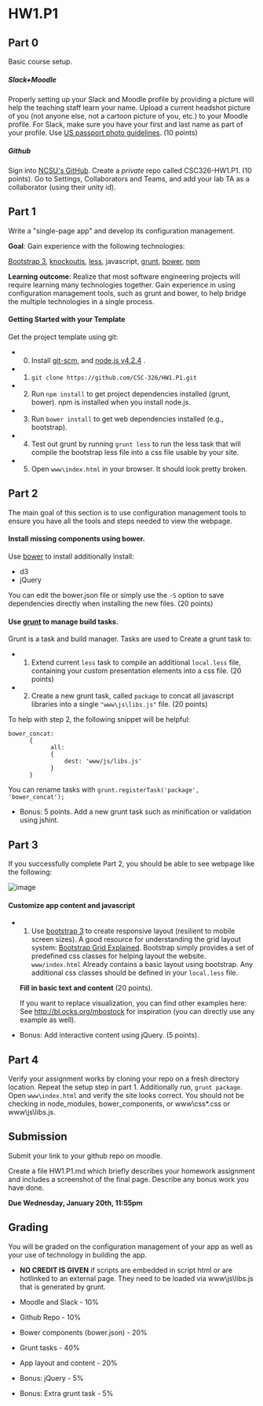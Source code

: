 HW1.P1
==============

## Part 0

Basic course setup.

##### Slack+Moodle

Properly setting up your Slack and Moodle profile by providing a picture will help the teaching staff learn your name. Upload a current headshot picture of you (not anyone else, not a cartoon picture of you, etc.) to your Moodle profile. For Slack, make sure you have your first and last name as part of your profile. Use [US passport photo guidelines](http://travel.state.gov/passport/pptphotoreq/photocomptemplate/photocomptemplate_5297.html). (10 points)

##### Github

Sign into [NCSU's GitHub](https://github.ncsu.edu/). Create a *private* repo called CSC326-HW1.P1. (10 points). Go to Settings, Collaborators and Teams, and add your lab TA as a collaborator (using their unity id).

## Part 1

Write a "single-page app" and develop its configuration management.

**Goal**: Gain experience with the following technologies:

[Bootstrap 3](http://getbootstrap.com/), [knockoutjs](http://knockoutjs.com/), [less](http://lesscss.org/), javascript, [grunt](http://gruntjs.com/), [bower](http://bower.io/), [npm](https://www.npmjs.org/)

**Learning outcome**: Realize that most software engineering projects will require learning many technologies together.  Gain experience in using configuration management tools, such as grunt and bower, to help bridge the multiple technologies in a single process.

#### Getting Started with your Template

Get the project template using git:

* 0) Install [git-scm](https://git-scm.com), and [node.js v4.2.4](https://nodejs.org/en/) .

* 1) `git clone https://github.com/CSC-326/HW1.P1.git`

* 2) Run `npm install` to get project dependencies installed (grunt, bower). npm is installed when you install node.js.

* 3) Run `bower install` to get web dependencies installed (e.g., bootstrap).

* 4) Test out grunt by running `grunt less` to run the less task that will compile the bootstrap less file into a css file usable by your site.  

* 5) Open `www\index.html` in your browser. It should look pretty broken.

## Part 2

The main goal of this section is to use configuration management tools to ensure you have all the tools and steps needed to view the webpage.

#### Install missing components using bower.

Use [bower](http://bower.io/) to install additionally install:

* d3
* jQuery

You can edit the bower.json file or simply use the `-S` option to save dependencies directly when installing the new files. (20 points)

#### Use [grunt](http://gruntjs.com/) to manage build tasks.

Grunt is a task and build manager. Tasks are used to 
Create a grunt task to:

* 1) Extend current `less` task to compile an additional `local.less` file, containing your custom presentation elements into a css file. (20 points)
* 2) Create a new grunt task, called `package` to concat all javascript libraries into a single `"www\js\libs.js"` file. (20 points)

To help with step 2, the following snippet will be helpful:

```
bower_concat:
	  {
	  		all: 
	  		{
	  			dest: 'www/js/libs.js'
	  		}
	  }
```
You can rename tasks with `grunt.registerTask('package', 'bower_concat');`

* Bonus: 5 points. Add a new grunt task such as minification or validation using jshint.

## Part 3

If you successfully complete Part 2, you should be able to see webpage like the following:

![image](https://cloud.githubusercontent.com/assets/742934/12285874/d2282f30-b98c-11e5-80b9-aabb09363f8d.png)

#### Customize app content and javascript

* 1) Use [bootstrap 3](http://getbootstrap.com/) to create responsive layout (resilient to mobile screen sizes). A good resource for understanding the grid layout system: [Bootstrap Grid Explained](http://www.helloerik.com/the-subtle-magic-behind-why-the-bootstrap-3-grid-works).  Bootstrap simply provides a set of predefined css classes for helping layout the website.  
 `www/index.html` Already contains a basic layout using bootstrap.  Any additional css classes should be defined in your `local.less` file.

  **Fill in basic text and content** (20 points).

  If you want to replace visualization, you can find other examples here:  See http://bl.ocks.org/mbostock for inspiration (you can directly use any example as well).

* Bonus: Add interactive content using jQuery. (5 points).

## Part 4

Verify your assignment works by cloning your repo on a fresh directory location. Repeat the setup step in part 1. Additionally run, `grunt package`. Open `www\index.html` and verify the site looks correct. You should not be checking in node_modules, bower_components, or www\css\*.css or www\js\libs.js.

## Submission

Submit your link to your github repo on moodle.

Create a file HW1.P1.md which briefly describes your homework assignment and includes a screenshot of the final page. Describe any bonus work you have done.

**Due Wednesday, January 20th, 11:55pm**

## Grading

You will be graded on the configuration management of your app as well as your use of technology in building the app.

* **NO CREDIT IS GIVEN** if scripts are embedded in script html or are hotlinked to an external page. They need to be loaded via www\js\libs.js that is generated by grunt.

* Moodle and Slack - 10%
* Github Repo - 10%
* Bower components (bower.json) - 20%
* Grunt tasks - 40%
* App layout and content - 20%
* Bonus: jQuery - 5%
* Bonus: Extra grunt task - 5%